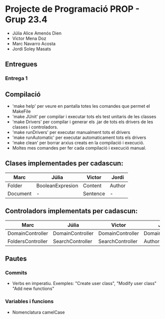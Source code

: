 # Projecte de Programació PROP - Grup 23.4

- Júlia Alice Amenós Dien
- Victor Mena Doz
- Marc Navarro Acosta
- Jordi Soley Masats 

## Entregues

### Entrega 1

## Compilació
- 'make help' per veure en pantalla totes les comandes que permet el MakeFile
- 'make JUnit' per compilar i executar tots els test unitaris de les classes
- 'make Drivers' per compilar i generar els .jar de tots els drivers de les classes i controladors.
- 'make runDrivers' per executar manualment tots el drivers
- 'make runAutomatic' per executar automaticament tots els drivers
- 'make clean' per borrar arxius creats en la compilació i execució.
- Moltes mes comandes per fer cada compilació i execució manual.

## Clases implementades per cadascun:

| Marc   | Júlia          | Victor  | Jordi |
|-       |-               |-        |-      |
|Folder  |BooleanExpresion|Content  |Author |
|Document|-               |Sentence |-      |


## Controladors implementats per cadascun:

| Marc             | Júlia           | Victor          | Jordi            |
|-                 |-                |-                |-                 |
|DomainController  |DomainController |DomainController |DomainController  |
|FoldersController |SearchController |SearchController |AuthorsController |

## Pautes
### Commits
- Verbs en imperatiu. Exemples: "Create user class", "Modify user class" "Add new functions"

### Variables i funcions
- Nomenclatura camelCase

